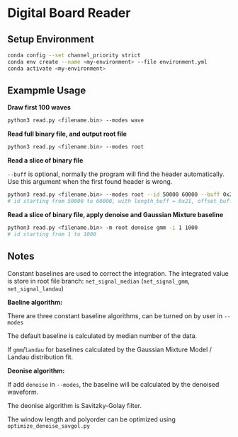 # Digital Board Reader

## Setup Environment

```bash
conda config --set channel_priority strict
conda env create --name <my-environment> --file environment.yml
conda activate <my-environment>
```

## Exampmle Usage

**Draw first 100 waves**

```bash
python3 read.py <filename.bin> --modes wave
```

**Read full binary file, and output root file**

```bash
python3 read.py <filename.bin> --modes root
```

**Read a slice of binary file**

`--buff` is optional, normally the program will find the header automatically.
Use this argument when the first found header is wrong.

```bash
python3 read.py <filename.bin> --modes root --id 50000 60000 --buff 0x2104
# id starting from 50000 to 60000, with length_buff = 0x21, offset_buff = 0x04
```

**Read a slice of binary file, apply denoise and Gaussian Mixture baseline**

```bash
python3 read.py <filename.bin> -m root denoise gmm -i 1 1000
# id starting from 1 to 1000
```

## Notes

Constant baselines are used to correct the integration. The integrated value is store in root file branch: `net_signal_median` (`net_signal_gmm`, `net_signal_landau`)

**Baeline algorithm:**

There are three constant baseline algorithms, can be turned on by user in `--modes`

The default baseline is calculated by median number of the data.

If `gmm`/`landau` for baselines calculated by the Gaussian Mixture Model / Landau distribution fit.

**Deonise algorithm:**

If add `denoise` in `--modes`, the baseline will be calculated by the denoised waveform.

The deonise algorithm is Savitzky-Golay filter.

The window length and polyorder can be optimized using `optimize_denoise_savgol.py`
